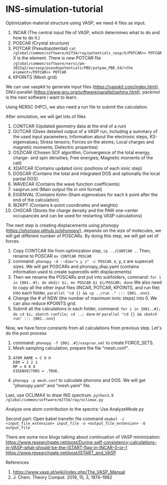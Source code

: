 # INS-simulation-tutorial

Optimization material structure using VASP, we need 4 files as input. 

1. INCAR (The central input file of VASP, which determines what to do and how to do it.)
2. POSCAR (Crystal structure)
3. POTCAR (Pseudopotential) `cat /global/common/software/m2734/ray/potentials_vasp/X/POTCAR>> POTCAR` X is the element. There is new POTCAR file `/global/common/software/nersc/pm-2022q2/sw/vasp/pseudopotentials/PBE/potpaw_PBE.54/<the element>/POTCAR>> POTCAR`
4. KPOINTS (Mesh grid)

We can use vaspkit to generate input files (https://vaspkit.com/index.html), GNU-parallel (https://www.gnu.org/software/parallel/sphinx.html), packmol is the next software i want to learn.

Using NERSC (HPC), we also need a run file to submit the calculation.

After simulation, we will get lots of files
1. CONTCAR (Updated geometry data at the end of a run)
2. OUTCAR (Gives detailed output of a VASP run, including a summary of the used input parameters; Information about the electronic steps, KS-eigenvalues; Stress tensors; Forces on the atoms; Local charges and magnetic moments; Dielectric properties)
3. OSZICAR (Chosen SCF algorithm; Convergence of the total energy, charge- and spin densities; Free energies; Magnetic moments of the cell)
4. XDATCAR (Contains updated ionic positions of each ionic step)
5. DOSCAR (Contains the total and integrated DOS and optionally the local partial DOS)
6. WAVECAR (Contains the wave function coefficients)
7. vasprun.xml (Main output file in xml format)
8. EIGENVAL (Contains Kohn-Sham eigenvalues for each k point after the end of the calculation)
9. IBZKPT (Contains k-point coordinates and weights)
10. CHGCAR (Stores the charge density and the PAW one-center occupancies and can be used for restarting VASP calculations)


The next step is creating displacements using phonopy (https://phonopy.github.io/phonopy/), depends on the size of molecules, we will get different number of POSCARs. By doing this step, we will get set of forces.
1. Copy CONTCAR file from optimization step, `cp ../CONTCAR .`. Then, rename to POSCAR `mv CONTCAR POSCAR`
2. command: `phonopy -d --dim="x y z" -c POSCAR`. x, y, z are supercell sizes. We will get POSCARs and phonopy_disp.yaml (contains information used to create supercells with displacements)
3. Then we rename the POSCARs and put into subfolders, command: `for i in {001..#}; do mkdir $i; mv POSCAR-$i $i/POSCAR; done` We also need to copy all the other input files (INCAR, POTCAR, KPOINTS, and run file) into each folder, `parallel "cd {} && cp ../run ." ::: {001..nnn}`.
4. Change the # of NSW (the number of maximum ionic steps) into 0. We can also reduce KPOINTS grid.
5. Submit all the calculations in each folder, command: `for i in {001..#}; do cd $i; sbatch runfile; cd ..; done` or `parallel "cd {} && sbatch run" ::: {001..nnn}`

Now, we have force constants from all calculations from previous step. Let's do the post process
1. command: `phonopy -f {001..#}/vasprun.xml` to create FORCE_SETS.
2. Mesh sampling calculation, prepare the file "mesh.conf".
3. ```
   ATOM_NAME = C O H
   DIM = 2 2 2
   MP = 8 8 8
   EIGENVECTORS = .TRUE.
   ```
4. `phonopy -p mesh.conf` to calculate phonons and DOS. We will get "phonopy.yaml" and "mesh.yaml" file.

Last, use OCLIMAX to draw INS spectrum.
`python3.9 /global/common/software/m2734/ray/oclimax.py`

Analyze one atom contribution to the spectra:
Use AnalyzeMode.py

Second part: 
Open babel transfer file command `obabel -i <input_file_extension> input_file -o <output_file_extension> -O output_file`

There are some nice blogs talking about continuation of VASP minimization: https://www.researchgate.net/post/During-self-consistency-calculations-in-VASP-what-should-be-the-ISTART-flag-in-INCAR-0-or-1
https://www.researchgate.net/post/ISTART_and_VASP

References
1. https://www.vasp.at/wiki/index.php/The_VASP_Manual
2. J. Chem. Theory Comput. 2019, 15, 3, 1974–1982
